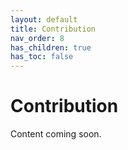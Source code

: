 ```yaml
---
layout: default
title: Contribution
nav_order: 8
has_children: true
has_toc: false
---
```


# Contribution

Content coming soon.
